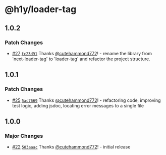 # @h1y/loader-tag

## 1.0.2

### Patch Changes

- [#27](https://github.com/h1ylabs/next-loader/pull/27) [`fc23d91`](https://github.com/h1ylabs/next-loader/commit/fc23d91ab35e81c8077e7f8ed2a8439b7d11c1ab) Thanks [@cutehammond772](https://github.com/cutehammond772)! - rename the library from 'next-loader-tag' to 'loader-tag' and refactor the project structure.

## 1.0.1

### Patch Changes

- [#25](https://github.com/h1ylabs/next-loader/pull/25) [`5ac7669`](https://github.com/h1ylabs/next-loader/commit/5ac7669b9205a913d1fd368ebf376595a63fb62c) Thanks [@cutehammond772](https://github.com/cutehammond772)! - refactoring code, improving test logic, adding jsdoc, locating error messages to a single file

## 1.0.0

### Major Changes

- [#22](https://github.com/h1ylabs/next-loader/pull/22) [`503aaac`](https://github.com/h1ylabs/next-loader/commit/503aaacc396503ad766fb5cd59953a8067338a2f) Thanks [@cutehammond772](https://github.com/cutehammond772)! - initial release
